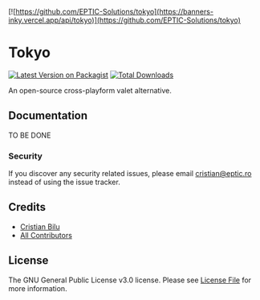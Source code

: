 [![https://github.com/EPTIC-Solutions/tokyo](https://banners-inky.vercel.app/api/tokyo)](https://github.com/EPTIC-Solutions/tokyo)

# Tokyo
[![Latest Version on Packagist](https://img.shields.io/packagist/v/eptic/tokyo.svg?style=flat-square)](https://packagist.org/packages/eptic/tokyo)
[![Total Downloads](https://img.shields.io/packagist/dt/eptic/tokyo.svg?style=flat-square)](https://packagist.org/packages/eptic/tokyo)

An open-source cross-playform valet alternative.

## Documentation

TO BE DONE

### Security

If you discover any security related issues, please email cristian@eptic.ro instead of using the issue tracker.

## Credits

- [Cristian Bilu](https://github.com/wizzymore)
- [All Contributors](../../contributors)

## License

The GNU General Public License v3.0 license. Please see [License File](LICENSE.md) for more information.
